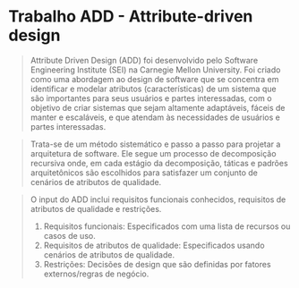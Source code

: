 # Trabalho ADD - Attribute-driven design

> Attribute Driven Design (ADD) foi desenvolvido pelo Software Engineering Institute (SEI) na Carnegie Mellon University.
> Foi criado como uma abordagem ao design de software que se concentra em identificar e modelar atributos (características) de um sistema que são importantes para seus usuários e partes interessadas,
> com o objetivo de criar sistemas que sejam altamente adaptáveis, fáceis de manter e escaláveis, e que atendam às necessidades de usuários e partes interessadas.

> Trata-se de um método sistemático e passo a passo para projetar a arquitetura de software. Ele segue um processo de decomposição recursiva onde, em cada estágio da decomposição,
> táticas e padrões arquitetônicos são escolhidos para satisfazer um conjunto de cenários de atributos de qualidade.

> O input do ADD inclui requisitos funcionais conhecidos, requisitos de atributos de qualidade e restrições.
>   1. Requisitos funcionais: Especificados com uma lista de recursos ou casos de uso.
>   2. Requisitos de atributos de qualidade: Especificados usando cenários de atributos de qualidade.
>   3. Restrições: Decisões de design que são definidas por fatores externos/regras de negócio.
